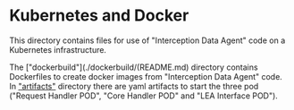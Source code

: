 # Kubernetes and Docker 

This directory contains files for use of "Interception Data Agent" code on a Kubernetes infrastructure.

The ["dockerbuild"](./dockerbuild/(README.md) directory contains Dockerfiles to create docker images from "Interception Data Agent" code.
In ["artifacts"](./artifacts/README.md) directory there are yaml artifacts to start the three pod ("Request Handler POD", "Core Handler POD" and "LEA Interface POD").
